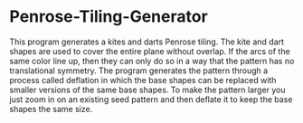 # Penrose-Tiling-Generator
This program generates a kites and darts Penrose tiling. The kite and dart shapes are used to cover the entire plane without overlap. If the arcs of the same color line up, then they can only do so in a way that the pattern has no translational symmetry. The program generates the pattern through a process called deflation in which the base shapes can be replaced with smaller versions of the same base shapes. To make the pattern larger you just zoom in on an existing seed pattern and then deflate it to keep the base shapes the same size.
